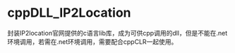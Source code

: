 # cppDLL_IP2Location
封装IP2location官网提供的c语言lib库，成为可供cpp调用的dll，但是不能在.net环境调用，若需在.net环境调用，需要配合cppCLR一起使用。

